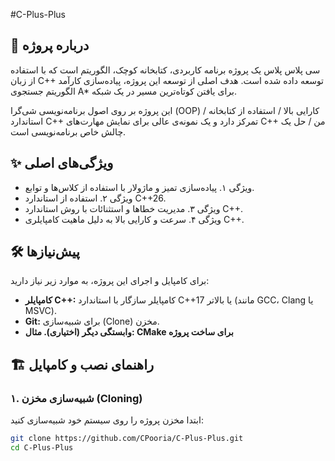 #C-Plus-Plus

## 🚀 درباره پروژه
سی پلاس پلاس یک پروژه برنامه کاربردی، کتابخانه کوچک، الگوریتم است که با استفاده از زبان C++ توسعه داده شده است.
هدف اصلی از توسعه این پروژه، پیاده‌سازی کارآمد الگوریتم جستجوی A* برای یافتن کوتاه‌ترین مسیر در یک شبکه.

این پروژه بر روی اصول برنامه‌نویسی شی‌گرا (OOP) / کارایی بالا / استفاده از کتابخانه استاندارد C++ تمرکز دارد و یک نمونه‌ی عالی برای نمایش مهارت‌های C++ من / حل یک چالش خاص برنامه‌نویسی است.

## ✨ ویژگی‌های اصلی
* ویژگی ۱. پیاده‌سازی تمیز و ماژولار با استفاده از کلاس‌ها و توابع.
* ویژگی ۲. استفاده از استاندارد C++26.
* ویژگی ۳. مدیریت خطاها و استثنائات با روش استاندارد C++.
* ویژگی ۴. سرعت و کارایی بالا به دلیل ماهیت کامپایلری C++.

## 🛠️ پیش‌نیازها

برای کامپایل و اجرای این پروژه، به موارد زیر نیاز دارید:

* **کامپایلر C++:** کامپایلر سازگار با استاندارد C++17 یا بالاتر (مانند GCC، Clang یا MSVC).
* **Git:** برای شبیه‌سازی (Clone) مخزن.
* **وابستگی دیگر (اختیاری). مثال: CMake برای ساخت پروژه**

## 🏗️ راهنمای نصب و کامپایل

### ۱. شبیه‌سازی مخزن (Cloning)

ابتدا مخزن پروژه را روی سیستم خود شبیه‌سازی کنید:

```bash
git clone https://github.com/CPooria/C-Plus-Plus.git
cd C-Plus-Plus

